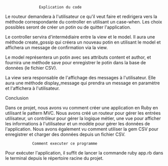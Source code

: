                    Explication du code

Le routeur demandera à l'utilisateur ce qu'il veut faire et redirigera vers la méthode correspondante du controller en utilisant un case-when. Les choix possibles seront de créer un potin ou de quitter l'application.

Le controller servira d'intermédiaire entre la view et le model. Il aura une méthode create_gossip qui créera un nouveau potin en utilisant le model et affichera un message de confirmation via la view.

Le model représentera un potin avec ses attributs content et author, et fournira une méthode save pour enregistrer le potin dans la base de données (le fichier CSV).

La view sera responsable de l'affichage des messages à l'utilisateur. Elle aura une méthode display_message qui prendra un message en paramètre et l'affichera à l'utilisateur.

Conclusion

Dans ce projet, nous avons vu comment créer une application en Ruby en utilisant le pattern MVC. Nous avons créé un routeur pour gérer les entrées utilisateur, un contrôleur pour gérer la logique métier, une vue pour afficher les informations à l'utilisateur et un modèle pour gérer les données de l'application. Nous avons également vu comment utiliser la gem CSV pour enregistrer et charger des données depuis un fichier CSV.

                Comment executer ce programme

Pour exécuter l'application, il suffit de lancer la commande ruby app.rb dans le terminal depuis le répertoire racine du projet.